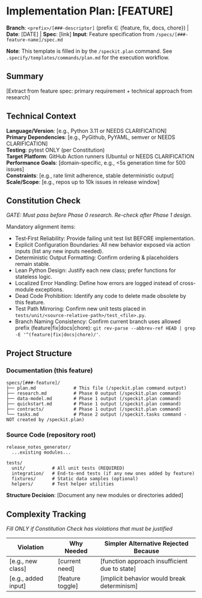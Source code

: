 # Implementation Plan: [FEATURE]

**Branch**: `<prefix>/[###-descriptor]` (prefix ∈ {feature, fix, docs, chore}) | **Date**: [DATE] | **Spec**: [link]
**Input**: Feature specification from `/specs/[###-feature-name]/spec.md`

**Note**: This template is filled in by the `/speckit.plan` command. See `.specify/templates/commands/plan.md` for the execution workflow.

## Summary

[Extract from feature spec: primary requirement + technical approach from research]

## Technical Context

<!--
  ACTION REQUIRED: Replace the content in this section with the technical details
  for the project. The structure here is presented in advisory capacity to guide
  the iteration process.
-->

**Language/Version**: [e.g., Python 3.11 or NEEDS CLARIFICATION]  
**Primary Dependencies**: [e.g., PyGithub, PyYAML, semver or NEEDS CLARIFICATION]  
**Testing**: pytest ONLY (per Constitution)  
**Target Platform**: GitHub Action runners (Ubuntu) or NEEDS CLARIFICATION  
**Performance Goals**: [domain-specific, e.g., <5s generation time for 500 issues]  
**Constraints**: [e.g., rate limit adherence, stable deterministic output]  
**Scale/Scope**: [e.g., repos up to 10k issues in release window]

## Constitution Check

*GATE: Must pass before Phase 0 research. Re-check after Phase 1 design.*

Mandatory alignment items:
- Test‑First Reliability: Provide failing unit test list BEFORE implementation.
- Explicit Configuration Boundaries: All new behavior exposed via action inputs (list any new inputs needed).
- Deterministic Output Formatting: Confirm ordering & placeholders remain stable.
- Lean Python Design: Justify each new class; prefer functions for stateless logic.
- Localized Error Handling: Define how errors are logged instead of cross-module exceptions.
- Dead Code Prohibition: Identify any code to delete made obsolete by this feature.
- Test Path Mirroring: Confirm new unit tests placed in `tests/unit/<source-relative-path>/test_<file>.py`.
- Branch Naming Consistency: Confirm current branch uses allowed prefix (feature|fix|docs|chore):
  `git rev-parse --abbrev-ref HEAD | grep -E '^(feature|fix|docs|chore)/'`.

## Project Structure

### Documentation (this feature)

```
specs/[###-feature]/
├── plan.md              # This file (/speckit.plan command output)
├── research.md          # Phase 0 output (/speckit.plan command)
├── data-model.md        # Phase 1 output (/speckit.plan command)
├── quickstart.md        # Phase 1 output (/speckit.plan command)
├── contracts/           # Phase 1 output (/speckit.plan command)
└── tasks.md             # Phase 2 output (/speckit.tasks command - NOT created by /speckit.plan)
```

### Source Code (repository root)

```
release_notes_generator/
  ...existing modules...

tests/
  unit/          # All unit tests (REQUIRED)
  integration/   # End-to-end tests (if any new ones added by feature)
  fixtures/      # Static data samples (optional)
  helpers/       # Test helper utilities
```

**Structure Decision**: [Document any new modules or directories added]

## Complexity Tracking

*Fill ONLY if Constitution Check has violations that must be justified*

| Violation | Why Needed | Simpler Alternative Rejected Because |
|-----------|------------|-------------------------------------|
| [e.g., new class] | [current need] | [function approach insufficient due to state] |
| [e.g., added input] | [feature toggle] | [implicit behavior would break determinism] |
